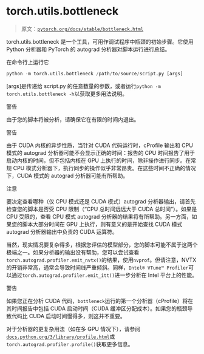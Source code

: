 # torch.utils.bottleneck

> 原文：[`pytorch.org/docs/stable/bottleneck.html`](https://pytorch.org/docs/stable/bottleneck.html)

torch.utils.bottleneck 是一个工具，可用作调试程序中瓶颈的初始步骤。它使用 Python 分析器和 PyTorch 的 autograd 分析器对脚本运行进行总结。

在命令行上运行它

```py
python -m torch.utils.bottleneck /path/to/source/script.py [args] 
```

[args]是传递给 script.py 的任意数量的参数，或者运行`python -m torch.utils.bottleneck -h`以获取更多用法说明。

警告

由于您的脚本将被分析，请确保它在有限的时间内退出。

警告

由于 CUDA 内核的异步性质，当针对 CUDA 代码运行时，cProfile 输出和 CPU 模式的 autograd 分析器可能不会显示正确的时间：报告的 CPU 时间报告了用于启动内核的时间，但不包括内核在 GPU 上执行的时间，除非操作进行同步。在常规 CPU 模式分析器下，执行同步的操作似乎非常昂贵。在这些时间不正确的情况下，CUDA 模式的 autograd 分析器可能有所帮助。

注意

要决定查看哪种（仅 CPU 模式还是 CUDA 模式）autograd 分析器输出，请首先检查您的脚本是否受 CPU 限制（“CPU 总时间远远大于 CUDA 总时间”）。如果是 CPU 受限的，查看 CPU 模式 autograd 分析器的结果将有所帮助。另一方面，如果您的脚本大部分时间在 GPU 上执行，则有意义的是开始查找 CUDA 模式 autograd 分析器输出中负责的 CUDA 运算符。

当然，现实情况要复杂得多，根据您评估的模型部分，您的脚本可能不属于这两个极端之一。如果分析器的输出没有帮助，您可以尝试查看`torch.autograd.profiler.emit_nvtx()`的结果，使用`nvprof`。但请注意，NVTX 的开销非常高，通常会导致时间线严重倾斜。同样，`Intel® VTune™ Profiler`可以通过`torch.autograd.profiler.emit_itt()`进一步分析在 Intel 平台上的性能。

警告

如果您正在分析 CUDA 代码，`bottleneck`运行的第一个分析器（cProfile）将在其时间报告中包括 CUDA 启动时间（CUDA 缓冲区分配成本）。如果您的瓶颈导致代码比 CUDA 启动时间慢得多，则这并不重要。

对于分析器的更复杂用法（如在多 GPU 情况下），请参阅[`docs.python.org/3/library/profile.html`](https://docs.python.org/3/library/profile.html)或`torch.autograd.profiler.profile()`获取更多信息。
